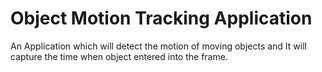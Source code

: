 # Object Motion Tracking Application
An Application which will detect the motion of moving objects and It will capture the time when object entered into the frame.
